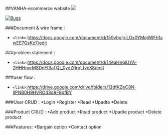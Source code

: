 ##VANHA-ecommerce website
![](https://github.com/fssa-batch3/kishore.sugumar__web_project/blob/main/assets/img/illustration/logo.png)

[![Bugs](https://sonarcloud.io/api/project_badges/measure?project=fssa-batch3_kishore.sugumar__web_project&metric=bugs)](https://sonarcloud.io/summary/new_code?id=fssa-batch3_kishore.sugumar__web_project)

###Document & wire frame :
- `<link>`:https://docs.google.com/document/d/159vbgIjriLOx0YMpjlWFh1awEE7QsKz7/edit

###problem statement :
- `<link>`:https://docs.google.com/document/d/14eaHVqiUYA-2HHHnvrMSDnFt3aTQt_0ydZRrqLfvcX8/edit

###user flow : 
- `<link>`:https://drive.google.com/drive/folders/12dfKZeC8N-IIPNB0H9HVRO43dRF8pfBY

###User CRUD :
*Login
*Register
*Read
*Upadte
*Delete 

###Product CRUD :
*Add product
*Read product
*Upadte product
*Delete product

###Features:
*Bargain option
*Contact option

